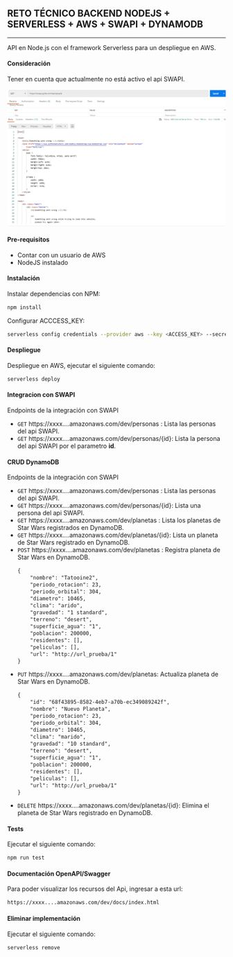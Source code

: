 ## RETO TÉCNICO BACKEND NODEJS + SERVERLESS + AWS + SWAPI + DYNAMODB
---
API en Node.js con el framework Serverless para un despliegue en AWS.

#### Consideración

Tener en cuenta que actualmente no está activo el api SWAPI.

![Image text](https://github.com/Joelh009/aws-serverless-swapi/blob/main/ErrorSWAPI.jpg)

#### Pre-requisitos

* Contar con un usuario de AWS 
* NodeJS instalado

#### Instalación 
Instalar dependencias con NPM:
```bash
npm install
```
Configurar ACCCESS_KEY:
```bash
serverless config credentials --provider aws --key <ACCESS_KEY> --secret <SECRET_ACCESS_KEY>
```

#### Despliegue

Despliegue en AWS, ejecutar el siguiente comando:
```bash
serverless deploy
```

#### Integracion con SWAPI

Endpoints de la integración con SWAPI

* `GET` https://xxxx....amazonaws.com/dev/personas : Lista las personas del api SWAPI.
* `GET` https://xxxx....amazonaws.com/dev/personas/{id}: Lista la persona del api SWAPI por el parametro **id**.

#### CRUD DynamoDB

Endpoints de la integración con SWAPI

* `GET` https://xxxx....amazonaws.com/dev/personas : Lista las personas del api SWAPI.
* `GET` https://xxxx....amazonaws.com/dev/personas/{id}: Lista una persona del api SWAPI.
* `GET` https://xxxx....amazonaws.com/dev/planetas : Lista los planetas de Star Wars registrados en DynamoDB.
* `GET` https://xxxx....amazonaws.com/dev/planetas/{id}: Lista un planeta de Star Wars registrado en DynamoDB.
* `POST` https://xxxx....amazonaws.com/dev/planetas : Registra planeta de Star Wars en DynamoDB.
    ```
    {
        "nombre": "Tatooine2",
        "periodo_rotacion": 23,
        "periodo_orbital": 304,
        "diametro": 10465,
        "clima": "arido",
        "gravedad": "1 standard",
        "terreno": "desert",
        "superficie_agua": "1",
        "poblacion": 200000,
        "residentes": [],
        "peliculas": [],
        "url": "http://url_prueba/1"
    }
    ```
* `PUT` https://xxxx....amazonaws.com/dev/planetas: Actualiza planeta de Star Wars en DynamoDB.
    ```
    {
        "id": "68f43895-8582-4eb7-a70b-ec349089242f",
        "nombre": "Nuevo Planeta",
        "periodo_rotacion": 23,
        "periodo_orbital": 304,
        "diametro": 10465,
        "clima": "marido",
        "gravedad": "10 standard",
        "terreno": "desert",
        "superficie_agua": "1",
        "poblacion": 200000,
        "residentes": [],
        "peliculas": [],
        "url": "http://url_prueba/1"
    }
    ```
* `DELETE` https://xxxx....amazonaws.com/dev/planetas/{id}: Elimina el planeta de Star Wars registrado en DynamoDB.


#### Tests

Ejecutar el siguiente comando:
```bash
npm run test
```

#### Documentación OpenAPI/Swagger

Para poder visualizar los recursos del Api, ingresar a esta url: 
```bash
https://xxxx....amazonaws.com/dev/docs/index.html
```

#### Eliminar implementación

Ejecutar el siguiente comando:
```bash
serverless remove
```